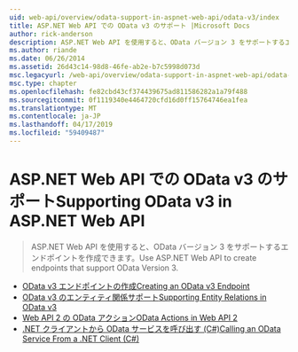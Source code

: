```yaml
---
uid: web-api/overview/odata-support-in-aspnet-web-api/odata-v3/index
title: ASP.NET Web API での OData v3 のサポート |Microsoft Docs
author: rick-anderson
description: ASP.NET Web API を使用すると、OData バージョン 3 をサポートするエンドポイントを作成できます。
ms.author: riande
ms.date: 06/26/2014
ms.assetid: 26d43c14-98d8-46fe-ab2e-b7c5998d073d
msc.legacyurl: /web-api/overview/odata-support-in-aspnet-web-api/odata-v3
msc.type: chapter
ms.openlocfilehash: fe82cbd43cf374439675ad811586282a1a79f488
ms.sourcegitcommit: 0f1119340e4464720cfd16d0ff15764746ea1fea
ms.translationtype: MT
ms.contentlocale: ja-JP
ms.lasthandoff: 04/17/2019
ms.locfileid: "59409487"
---
```

# <a name="supporting-odata-v3-in-aspnet-web-api"></a><span data-ttu-id="03a4c-103">ASP.NET Web API での OData v3 のサポート</span><span class="sxs-lookup"><span data-stu-id="03a4c-103">Supporting OData v3 in ASP.NET Web API</span></span>

> <span data-ttu-id="03a4c-104">ASP.NET Web API を使用すると、OData バージョン 3 をサポートするエンドポイントを作成できます。</span><span class="sxs-lookup"><span data-stu-id="03a4c-104">Use ASP.NET Web API to create endpoints that support OData Version 3.</span></span>


- [<span data-ttu-id="03a4c-105">OData v3 エンドポイントの作成</span><span class="sxs-lookup"><span data-stu-id="03a4c-105">Creating an OData v3 Endpoint</span></span>](creating-an-odata-endpoint.md)
- [<span data-ttu-id="03a4c-106">OData v3 のエンティティ関係サポート</span><span class="sxs-lookup"><span data-stu-id="03a4c-106">Supporting Entity Relations in OData v3</span></span>](working-with-entity-relations.md)
- [<span data-ttu-id="03a4c-107">Web API 2 の OData アクション</span><span class="sxs-lookup"><span data-stu-id="03a4c-107">OData Actions in Web API 2</span></span>](odata-actions.md)
- [<span data-ttu-id="03a4c-108">.NET クライアントから OData サービスを呼び出す (C#)</span><span class="sxs-lookup"><span data-stu-id="03a4c-108">Calling an OData Service From a .NET Client (C#)</span></span>](calling-an-odata-service-from-a-net-client.md)
